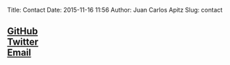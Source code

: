 Title: Contact
Date: 2015-11-16 11:56
Author: Juan Carlos Apitz
Slug: contact

<h2 class="entry-title">
    <a href="https://github.com/jcapitz"><i class="fa fa-github fa-2x"></i>   GitHub</a><br>
    <a href="https://twitter.com/jcapitz"><i class="fa fa-twitter fa-2x"></i>   Twitter</a><br>
    <a href="mailto:jc@jcapitz.com"><i class="fa fa-envelope fa-2x"></i>   Email</a></h2>
